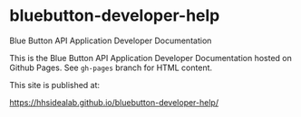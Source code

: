 # bluebutton-developer-help
Blue Button API Application Developer Documentation

This is the Blue Button API Application Developer Documentation hosted on Github Pages. 
See `gh-pages` branch for HTML content.

This site is published at:

https://hhsidealab.github.io/bluebutton-developer-help/



